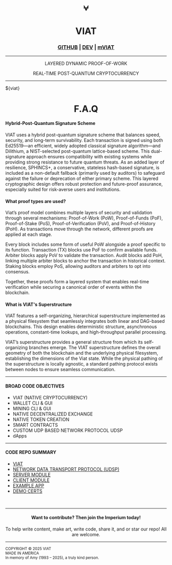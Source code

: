 <h1 align="center" style="border: none; margin-bottom: none;">⩝</h1>
<h1 align="center" style="border: none; margin-bottom: none;">VIAT</h1>
<h3 align="center" class="mono">  <a href="https://github.com/universalweb/Network/tree/master/viat">GITHUB</a> | <a href="https://x.com/tommarchi/">DEV</a> | <a href="" style="text-transform: none;">mVIAT</a>  </h3>
<hr />
<p align="center"> LAYERED DYNAMIC PROOF-OF-WORK </p>
<p align="center"> REAL-TIME POST-QUANTUM CRYPTOCURRENCY </p>
<hr />
<div class="mainSection">${viat} <h1 align="center">F.A.Q</h1>
	<h4 class="mono">Hybrid-Post-Quantum Signature Scheme</h4>
	<p>VIAT uses a hybrid post-quantum signature scheme that balances speed, security, and long-term survivability. Each transaction is signed using both Ed25519—an efficient, widely adopted classical signature algorithm—and Dilithium, a NIST-selected post-quantum lattice-based scheme. This dual-signature approach ensures compatibility with existing systems while providing strong resistance to future quantum threats. As an added layer of resilience, SPHINCS+, a conservative, stateless hash-based signature, is included as a non-default fallback (primarily used by auditors) to safeguard against the failure or deprecation of either primary scheme. This layered cryptographic design offers robust protection and future-proof assurance, especially suited for risk-averse users and institutions.</p>
	<h4 class="mono">What proof types are used?</h4>
	<p>Viat’s proof model combines multiple layers of security and validation through several mechanisms: Proof-of-Work (PoW), Proof-of-Funds (PoF), Proof-of-Stake (PoS), Proof-of-Verification (PoV), and Proof-of-History (PoH). As transactions move through the network, different proofs are applied at each stage.</p>
	<p>Every block includes some form of useful PoW alongside a proof specific to its function. Transaction (TX) blocks use PoF to confirm available funds. Arbiter blocks apply PoV to validate the transaction. Audit blocks add PoH, linking multiple arbiter blocks to anchor the transaction in historical context. Staking blocks employ PoS, allowing auditors and arbiters to opt into consensus.</p>
	<p>Together, these proofs form a layered system that enables real-time verification while securing a canonical order of events within the blockchain.</p>
	<h4 class="mono">What is VIAT's Superstructure</h4>
	<p>VIAT features a self-organizing, hierarchical superstructure implemented as a physical filesystem that seamlessly integrates both linear and DAG-based blockchains. This design enables deterministic structure, asynchronous operations, constant-time lookups, and high-throughput parallel processing.</p>
	<p>VIAT’s superstructure provides a general structure from which its self-organizing branches emerge. The VIAT superstructure defines the overall geometry of both the blockchain and the underlying physical filesystem, establishing the dimensions of the Viat state. While the physical pathing of the superstructure is locally agnostic, a standard pathing protocol exists between nodes to ensure seamless communication.</p>
	<hr />
	<h4 class="mono">BROAD CODE OBJECTIVES</h4>
	<ul>
		<li>VIAT (NATIVE CRYPTOCURRENCY)</li>
		<li>WALLET CLI & GUI</li>
		<li>MINING CLI & GUI</li>
		<li>NATIVE DECENTRALIZED EXCHANGE</li>
		<li>NATIVE TOKEN CREATION</li>
		<li>SMART CONTRACTS</li>
		<li>CUSTOM UDP BASED NETWORK PROTOCOL UDSP</li>
		<li>dApps</li>
	</ul>
	<hr />
	<h4 class="mono">CODE REPO SUMMARY</h4>
	<ul>
		<li>
			<a href="https://github.com/universalweb/Network/tree/master/examples/viat.js">VIAT</a>
		</li>
		<li>
			<a href="https://github.com/universalweb/Network/tree/master/udsp/">NETWORK DATA TRANSPORT PROTOCOL (UDSP)</a>
		</li>
		<li>
			<a href="https://github.com/universalweb/Network/tree/master/udsp/server">SERVER MODULE</a>
		</li>
		<li>
			<a href="https://github.com/universalweb/Network/tree/master/udsp/client">CLIENT MODULE</a>
		</li>
		<li>
			<a href="https://github.com/universalweb/Network/tree/master/examples/serverApp">EXAMPLE APP</a>
		</li>
		<li>
			<a href="https://github.com/universalweb/Network/tree/master/examples/certificates.js">DEMO CERTS</a>
		</li>
	</ul>
	<br />
	<hr />
	<h4 align="center">Want to contribute? Then join the Imperium today!</h4>
	<p align="center"> To help write content, make art, write code, share it, and or star our repo! All are welcome. </p>
	<hr />
	<small>COPYRIGHT © 2025 VIAT</small>
	<br />
	<small>MADE IN AMERICA </small>
	<br />
	<small>In memory of Amy (1993 – 2025), a truly kind person.</small>
